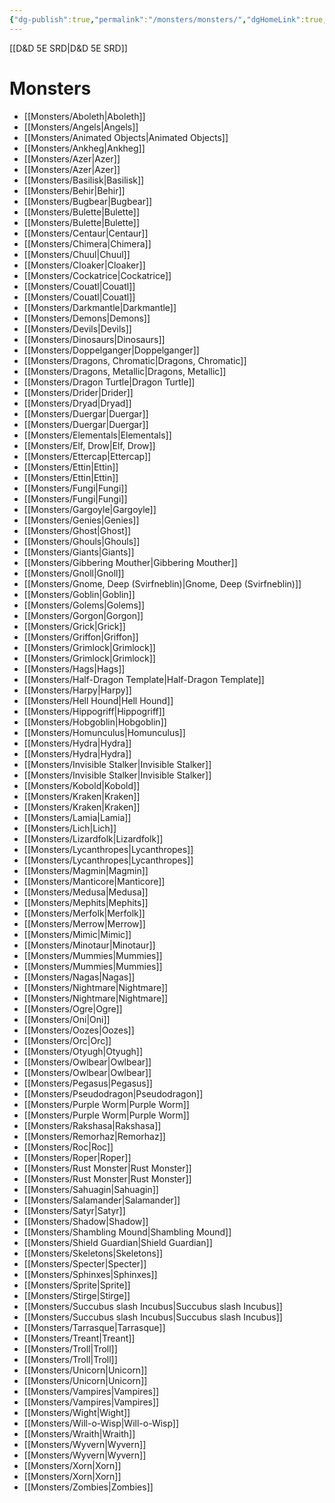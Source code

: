 ```yaml
---
{"dg-publish":true,"permalink":"/monsters/monsters/","dgHomeLink":true,"dgPassFrontmatter":false}
---
```


[[D&D 5E SRD|D&D 5E SRD]]
# Monsters
- [[Monsters/Aboleth|Aboleth]]
- [[Monsters/Angels|Angels]]
- [[Monsters/Animated Objects|Animated Objects]]
- [[Monsters/Ankheg|Ankheg]]
- [[Monsters/Azer|Azer]]
- [[Monsters/Azer|Azer]]
- [[Monsters/Basilisk|Basilisk]]
- [[Monsters/Behir|Behir]]
- [[Monsters/Bugbear|Bugbear]]
- [[Monsters/Bulette|Bulette]]
- [[Monsters/Bulette|Bulette]]
- [[Monsters/Centaur|Centaur]]
- [[Monsters/Chimera|Chimera]]
- [[Monsters/Chuul|Chuul]]
- [[Monsters/Cloaker|Cloaker]]
- [[Monsters/Cockatrice|Cockatrice]]
- [[Monsters/Couatl|Couatl]]
- [[Monsters/Couatl|Couatl]]
- [[Monsters/Darkmantle|Darkmantle]]
- [[Monsters/Demons|Demons]]
- [[Monsters/Devils|Devils]]
- [[Monsters/Dinosaurs|Dinosaurs]]
- [[Monsters/Doppelganger|Doppelganger]]
- [[Monsters/Dragons, Chromatic|Dragons, Chromatic]]
- [[Monsters/Dragons, Metallic|Dragons, Metallic]]
- [[Monsters/Dragon Turtle|Dragon Turtle]]
- [[Monsters/Drider|Drider]]
- [[Monsters/Dryad|Dryad]]
- [[Monsters/Duergar|Duergar]]
- [[Monsters/Duergar|Duergar]]
- [[Monsters/Elementals|Elementals]]
- [[Monsters/Elf, Drow|Elf, Drow]]
- [[Monsters/Ettercap|Ettercap]]
- [[Monsters/Ettin|Ettin]]
- [[Monsters/Ettin|Ettin]]
- [[Monsters/Fungi|Fungi]]
- [[Monsters/Fungi|Fungi]]
- [[Monsters/Gargoyle|Gargoyle]]
- [[Monsters/Genies|Genies]]
- [[Monsters/Ghost|Ghost]]
- [[Monsters/Ghouls|Ghouls]]
- [[Monsters/Giants|Giants]]
- [[Monsters/Gibbering Mouther|Gibbering Mouther]]
- [[Monsters/Gnoll|Gnoll]]
- [[Monsters/Gnome, Deep (Svirfneblin)|Gnome, Deep (Svirfneblin)]]
- [[Monsters/Goblin|Goblin]]
- [[Monsters/Golems|Golems]]
- [[Monsters/Gorgon|Gorgon]]
- [[Monsters/Grick|Grick]]
- [[Monsters/Griffon|Griffon]]
- [[Monsters/Grimlock|Grimlock]]
- [[Monsters/Grimlock|Grimlock]]
- [[Monsters/Hags|Hags]]
- [[Monsters/Half-Dragon Template|Half-Dragon Template]]
- [[Monsters/Harpy|Harpy]]
- [[Monsters/Hell Hound|Hell Hound]]
- [[Monsters/Hippogriff|Hippogriff]]
- [[Monsters/Hobgoblin|Hobgoblin]]
- [[Monsters/Homunculus|Homunculus]]
- [[Monsters/Hydra|Hydra]]
- [[Monsters/Hydra|Hydra]]
- [[Monsters/Invisible Stalker|Invisible Stalker]]
- [[Monsters/Invisible Stalker|Invisible Stalker]]
- [[Monsters/Kobold|Kobold]]
- [[Monsters/Kraken|Kraken]]
- [[Monsters/Kraken|Kraken]]
- [[Monsters/Lamia|Lamia]]
- [[Monsters/Lich|Lich]]
- [[Monsters/Lizardfolk|Lizardfolk]]
- [[Monsters/Lycanthropes|Lycanthropes]]
- [[Monsters/Lycanthropes|Lycanthropes]]
- [[Monsters/Magmin|Magmin]]
- [[Monsters/Manticore|Manticore]]
- [[Monsters/Medusa|Medusa]]
- [[Monsters/Mephits|Mephits]]
- [[Monsters/Merfolk|Merfolk]]
- [[Monsters/Merrow|Merrow]]
- [[Monsters/Mimic|Mimic]]
- [[Monsters/Minotaur|Minotaur]]
- [[Monsters/Mummies|Mummies]]
- [[Monsters/Mummies|Mummies]]
- [[Monsters/Nagas|Nagas]]
- [[Monsters/Nightmare|Nightmare]]
- [[Monsters/Nightmare|Nightmare]]
- [[Monsters/Ogre|Ogre]]
- [[Monsters/Oni|Oni]]
- [[Monsters/Oozes|Oozes]]
- [[Monsters/Orc|Orc]]
- [[Monsters/Otyugh|Otyugh]]
- [[Monsters/Owlbear|Owlbear]]
- [[Monsters/Owlbear|Owlbear]]
- [[Monsters/Pegasus|Pegasus]]
- [[Monsters/Pseudodragon|Pseudodragon]]
- [[Monsters/Purple Worm|Purple Worm]]
- [[Monsters/Purple Worm|Purple Worm]]
- [[Monsters/Rakshasa|Rakshasa]]
- [[Monsters/Remorhaz|Remorhaz]]
- [[Monsters/Roc|Roc]]
- [[Monsters/Roper|Roper]]
- [[Monsters/Rust Monster|Rust Monster]]
- [[Monsters/Rust Monster|Rust Monster]]
- [[Monsters/Sahuagin|Sahuagin]]
- [[Monsters/Salamander|Salamander]]
- [[Monsters/Satyr|Satyr]]
- [[Monsters/Shadow|Shadow]]
- [[Monsters/Shambling Mound|Shambling Mound]]
- [[Monsters/Shield Guardian|Shield Guardian]]
- [[Monsters/Skeletons|Skeletons]]
- [[Monsters/Specter|Specter]]
- [[Monsters/Sphinxes|Sphinxes]]
- [[Monsters/Sprite|Sprite]]
- [[Monsters/Stirge|Stirge]]
- [[Monsters/Succubus slash Incubus|Succubus slash Incubus]]
- [[Monsters/Succubus slash Incubus|Succubus slash Incubus]]
- [[Monsters/Tarrasque|Tarrasque]]
- [[Monsters/Treant|Treant]]
- [[Monsters/Troll|Troll]]
- [[Monsters/Troll|Troll]]
- [[Monsters/Unicorn|Unicorn]]
- [[Monsters/Unicorn|Unicorn]]
- [[Monsters/Vampires|Vampires]]
- [[Monsters/Vampires|Vampires]]
- [[Monsters/Wight|Wight]]
- [[Monsters/Will-o-Wisp|Will-o-Wisp]]
- [[Monsters/Wraith|Wraith]]
- [[Monsters/Wyvern|Wyvern]]
- [[Monsters/Wyvern|Wyvern]]
- [[Monsters/Xorn|Xorn]]
- [[Monsters/Xorn|Xorn]]
- [[Monsters/Zombies|Zombies]]